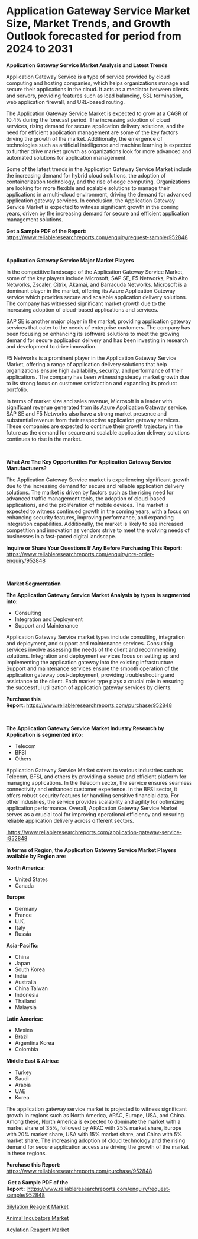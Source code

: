 <p><h1>Application Gateway Service Market Size, Market Trends, and Growth Outlook forecasted for period from 2024 to 2031</h1></p><p><strong>Application Gateway Service Market Analysis and Latest Trends</strong></p>
<p><p>Application Gateway Service is a type of service provided by cloud computing and hosting companies, which helps organizations manage and secure their applications in the cloud. It acts as a mediator between clients and servers, providing features such as load balancing, SSL termination, web application firewall, and URL-based routing.</p><p>The Application Gateway Service Market is expected to grow at a CAGR of 10.4% during the forecast period. The increasing adoption of cloud services, rising demand for secure application delivery solutions, and the need for efficient application management are some of the key factors driving the growth of the market. Additionally, the emergence of technologies such as artificial intelligence and machine learning is expected to further drive market growth as organizations look for more advanced and automated solutions for application management.</p><p>Some of the latest trends in the Application Gateway Service Market include the increasing demand for hybrid cloud solutions, the adoption of containerization technology, and the rise of edge computing. Organizations are looking for more flexible and scalable solutions to manage their applications in a multi-cloud environment, driving the demand for advanced application gateway services. In conclusion, the Application Gateway Service Market is expected to witness significant growth in the coming years, driven by the increasing demand for secure and efficient application management solutions.</p></p>
<p><strong>Get a Sample PDF of the Report:&nbsp;</strong> <a href="https://www.reliableresearchreports.com/enquiry/request-sample/952848">https://www.reliableresearchreports.com/enquiry/request-sample/952848</a></p>
<p>&nbsp;</p>
<p><strong>Application Gateway Service Major Market Players</strong></p>
<p><p>In the competitive landscape of the Application Gateway Service Market, some of the key players include Microsoft, SAP SE, F5 Networks, Palo Alto Networks, Zscaler, Citrix, Akamai, and Barracuda Networks. Microsoft is a dominant player in the market, offering its Azure Application Gateway service which provides secure and scalable application delivery solutions. The company has witnessed significant market growth due to the increasing adoption of cloud-based applications and services.</p><p>SAP SE is another major player in the market, providing application gateway services that cater to the needs of enterprise customers. The company has been focusing on enhancing its software solutions to meet the growing demand for secure application delivery and has been investing in research and development to drive innovation.</p><p>F5 Networks is a prominent player in the Application Gateway Service Market, offering a range of application delivery solutions that help organizations ensure high availability, security, and performance of their applications. The company has been witnessing steady market growth due to its strong focus on customer satisfaction and expanding its product portfolio.</p><p>In terms of market size and sales revenue, Microsoft is a leader with significant revenue generated from its Azure Application Gateway service. SAP SE and F5 Networks also have a strong market presence and substantial revenue from their respective application gateway services. These companies are expected to continue their growth trajectory in the future as the demand for secure and scalable application delivery solutions continues to rise in the market.</p></p>
<p>&nbsp;</p>
<p><strong>What Are The Key Opportunities For Application Gateway Service Manufacturers?</strong></p>
<p><p>The Application Gateway Service market is experiencing significant growth due to the increasing demand for secure and reliable application delivery solutions. The market is driven by factors such as the rising need for advanced traffic management tools, the adoption of cloud-based applications, and the proliferation of mobile devices. The market is expected to witness continued growth in the coming years, with a focus on enhancing security features, improving performance, and expanding integration capabilities. Additionally, the market is likely to see increased competition and innovation as vendors strive to meet the evolving needs of businesses in a fast-paced digital landscape.</p></p>
<p><strong>Inquire or Share Your Questions If Any Before Purchasing This Report:</strong> <a href="https://www.reliableresearchreports.com/enquiry/pre-order-enquiry/952848">https://www.reliableresearchreports.com/enquiry/pre-order-enquiry/952848</a></p>
<p>&nbsp;</p>
<p><strong>Market Segmentation</strong></p>
<p><strong>The Application Gateway Service Market Analysis by types is segmented into:</strong></p>
<p><ul><li>Consulting</li><li>Integration and Deployment</li><li>Support and Maintenance</li></ul></p>
<p><p>Application Gateway Service market types include consulting, integration and deployment, and support and maintenance services. Consulting services involve assessing the needs of the client and recommending solutions. Integration and deployment services focus on setting up and implementing the application gateway into the existing infrastructure. Support and maintenance services ensure the smooth operation of the application gateway post-deployment, providing troubleshooting and assistance to the client. Each market type plays a crucial role in ensuring the successful utilization of application gateway services by clients.</p></p>
<p><strong>Purchase this Report:&nbsp;</strong><a href="https://www.reliableresearchreports.com/purchase/952848">https://www.reliableresearchreports.com/purchase/952848</a></p>
<p>&nbsp;</p>
<p><strong>The Application Gateway Service Market Industry Research by Application is segmented into:</strong></p>
<p><ul><li>Telecom</li><li>BFSI</li><li>Others</li></ul></p>
<p><p>Application Gateway Service Market caters to various industries such as Telecom, BFSI, and others by providing a secure and efficient platform for managing applications. In the Telecom sector, the service ensures seamless connectivity and enhanced customer experience. In the BFSI sector, it offers robust security features for handling sensitive financial data. For other industries, the service provides scalability and agility for optimizing application performance. Overall, Application Gateway Service Market serves as a crucial tool for improving operational efficiency and ensuring reliable application delivery across different sectors.</p></p>
<p><a href="https://www.reliableresearchreports.com/application-gateway-service-r952848">&nbsp;https://www.reliableresearchreports.com/application-gateway-service-r952848</a></p>
<p><strong>In terms of Region, the Application Gateway Service Market Players available by Region are:</strong></p>
<p>
    <p> <strong> North America: </strong>
        <ul>
            <li>United States</li>
            <li>Canada</li>
        </ul>
        </p> 
    <p> <strong> Europe: </strong>
        <ul>
            <li>Germany</li>
            <li>France</li>
            <li>U.K.</li>
            <li>Italy</li>
            <li>Russia</li>
        </ul>
        </p> 
    <p> <strong> Asia-Pacific: </strong>
        <ul>
            <li>China</li>
            <li>Japan</li>
            <li>South Korea</li>
            <li>India</li>
            <li>Australia</li>
            <li>China Taiwan</li>
            <li>Indonesia</li>
            <li>Thailand</li>
            <li>Malaysia</li>
        </ul>
        </p> 
    <p> <strong> Latin America: </strong>
        <ul>
            <li>Mexico</li>
            <li>Brazil</li>
            <li>Argentina Korea</li>
            <li>Colombia</li>
        </ul>
        </p> 
    <p> <strong> Middle East & Africa: </strong>
        <ul>
            <li>Turkey</li>
            <li>Saudi</li>
            <li>Arabia</li>
            <li>UAE</li>
            <li>Korea</li>
        </ul>
    </p>
    </p>
<p><p>The application gateway service market is projected to witness significant growth in regions such as North America, APAC, Europe, USA, and China. Among these, North America is expected to dominate the market with a market share of 35%, followed by APAC with 25% market share, Europe with 20% market share, USA with 15% market share, and China with 5% market share. The increasing adoption of cloud technology and the rising demand for secure application access are driving the growth of the market in these regions.</p></p>
<p><strong>Purchase this Report: </strong><a href="https://www.reliableresearchreports.com/purchase/952848">https://www.reliableresearchreports.com/purchase/952848</a></p>
<p>&nbsp;<strong>Get a Sample PDF of the Report:&nbsp;&nbsp;</strong><a href="https://www.reliableresearchreports.com/enquiry/request-sample/952848">https://www.reliableresearchreports.com/enquiry/request-sample/952848</a></p>
<p><strong></strong></p>
<p><p><a href="https://github.com/ikahanika44/Market-Research-Report-List-1/blob/main/silylation-reagent-market.md">Silylation Reagent Market</a></p><p><a href="https://github.com/Krish2023na/Market-Research-Report-List-5/blob/main/animal-incubators-market.md">Animal Incubators Market</a></p><p><a href="https://github.com/RickHolmes3/Market-Research-Report-List-5/blob/main/acylation-reagent-market.md">Acylation Reagent Market</a></p></p>